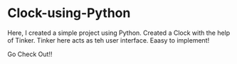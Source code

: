 # Clock-using-Python

Here, I created a simple project using Python.
Created a Clock with the help of Tinker.
Tinker here acts as teh user interface.
Eaasy to implement!

Go Check Out!!
